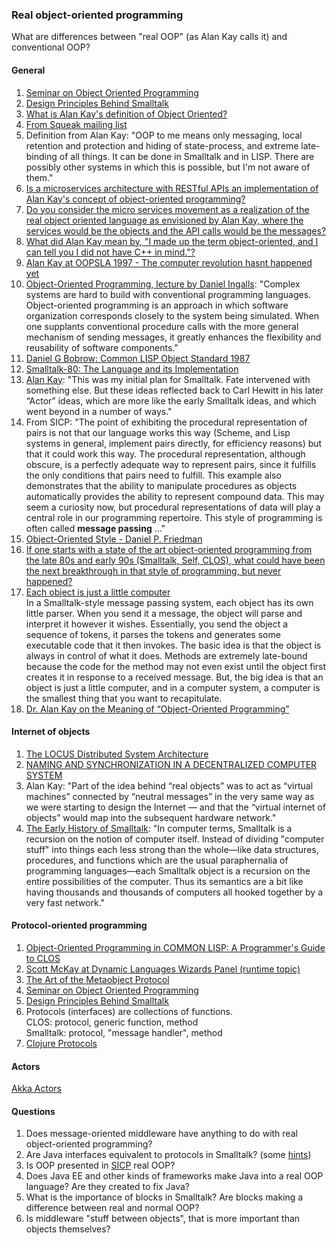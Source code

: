 ### Real object-oriented programming

What are differences between "real OOP" (as Alan Kay calls it) and conventional OOP?

#### General

1. [Seminar on Object Oriented Programming](https://www.youtube.com/watch?v=QjJaFG63Hlo)
2. [Design Principles Behind Smalltalk](https://www.cs.virginia.edu/~evans/cs655/readings/smalltalk.html)
3. [What is Alan Kay's definition of Object Oriented?](https://www.quora.com/What-is-Alan-Kays-definition-of-Object-Oriented)
4. [From Squeak mailing list](http://lists.squeakfoundation.org/pipermail/squeak-dev/1998-October/017019.html)
5. Definition from Alan Kay: "OOP to me means only messaging, local retention and protection and hiding of state-process, and extreme late-binding of all things. It can be done in Smalltalk and in LISP. There are possibly other systems in which this is possible, but I'm not aware of them."
6. [Is a microservices architecture with RESTful APIs an implementation of Alan Kay's concept of object-oriented programming?](https://www.quora.com/Is-a-microservices-architecture-with-RESTful-APIs-an-implementation-of-Alan-Kays-concept-of-object-oriented-programming)
7. [Do you consider the micro services movement as a realization of the real object oriented language as envisioned by Alan Kay, where the services would be the objects and the API calls would be the messages?](https://www.quora.com/Do-you-consider-the-micro-services-movement-as-a-realization-of-the-real-object-oriented-language-as-envisioned-by-Alan-Kay-where-the-services-would-be-the-objects-and-the-API-calls-would-be-the-messages)
8. [What did Alan Kay mean by, "I made up the term object-oriented, and I can tell you I did not have C++ in mind."?](https://www.quora.com/What-did-Alan-Kay-mean-by-I-made-up-the-term-object-oriented-and-I-can-tell-you-I-did-not-have-C++-in-mind)
9. [Alan Kay at OOPSLA 1997 - The computer revolution hasnt happened yet](https://www.youtube.com/watch?v=oKg1hTOQXoY)
10. [Object-Oriented Programming, lecture by Daniel Ingalls](https://www.youtube.com/watch?v=Ao9W93OxQ7U): "Complex systems are hard to build with conventional programming languages. Object-oriented programming is an approach in which software organization corresponds closely to the system being simulated. When one supplants conventional procedure calls with the more general mechanism of sending messages, it greatly enhances the flexibility and reusability of software components."
11. [Daniel G Bobrow: Common LISP Object Standard 1987](https://www.youtube.com/watch?v=1zS46_HWRMo)
12. [Smalltalk-80: The Language and its Implementation](http://stephane.ducasse.free.fr/FreeBooks/BlueBook/Bluebook.pdf)
13. [Alan Kay](https://www.quora.com/What-are-the-main-successes-of-the-AI-group-at-Xerox-PARC-during-the-70s-and-first-half-of-the-80s-How-much-influence-did-it-have-on-other-groups-like-Smalltalk-group-and-vice-versa/answer/Alan-Kay-11): "This was my initial plan for Smalltalk. Fate intervened with something else. But these ideas reflected back to Carl Hewitt in his later “Actor” ideas, which are more like the early Smalltalk ideas, and which went beyond in a number of ways."
14. From SICP: "The point of exhibiting the procedural representation of pairs is not that our language works this way (Scheme, and Lisp systems in general, implement pairs directly, for efficiency reasons) but that it could work this way. The procedural representation, although obscure, is a perfectly adequate way to represent pairs, since it fulfills the only conditions that pairs need to fulfill. This example also demonstrates that the ability to manipulate procedures as objects automatically provides the ability to represent compound data. This may seem a curiosity now, but procedural representations of data will play a central role in our programming repertoire. This style of programming is often called **message passing** ..."  
15. [Object-Oriented Style - Daniel P. Friedman](http://citeseerx.ist.psu.edu/viewdoc/download?doi=10.1.1.69.7199&rep=rep1&type=pdf)
16. [If one starts with a state of the art object-oriented programming from the late 80s and early 90s (Smalltalk, Self, CLOS), what could have been the next breakthrough in that style of programming, but never happened?](https://www.quora.com/If-one-starts-with-a-state-of-the-art-object-oriented-programming-from-the-late-80s-and-early-90s-Smalltalk-Self-CLOS-what-could-have-been-the-next-breakthrough-in-that-style-of-programming-but-never-happened)
17. [Each object is just a little computer](https://news.ycombinator.com/item?id=8677350)  
In a Smalltalk-style message passing system, each object has its own little parser. When you send it a message, the object will parse and interpret it however it wishes. Essentially, you send the object a sequence of tokens, it parses the tokens and generates some executable code that it then invokes. The basic idea is that the object is always in control of what it does. Methods are extremely late-bound because the code for the method may not even exist until the object first creates it in response to a received message. But, the big idea is that an object is just a little computer, and in a computer system, a computer is the smallest thing that you want to recapitulate.
18. [Dr. Alan Kay on the Meaning of “Object-Oriented Programming”](http://userpage.fu-berlin.de/~ram/pub/pub_jf47ht81Ht/doc_kay_oop_en)

#### Internet of objects  

1. [The LOCUS Distributed System Architecture](https://www.amazon.com/Distributed-System-Architecture-Computer-Systems/dp/0262161028/ref=sr_1_4?ie=UTF8&qid=1514807872&sr=8-4&keywords=locus+system)  
2. [NAMING AND SYNCHRONIZATION IN A DECENTRALIZED COMPUTER SYSTEM](http://publications.csail.mit.edu/lcs/specpub.php?id=773)  
3. Alan Kay: "Part of the idea behind “real objects” was to act as “virtual machines” connected by “neutral messages” in the very same way as we were starting to design the Internet — and that the “virtual internet of objects” would map into the subsequent hardware network."  
4. [The Early History of Smalltalk](http://worrydream.com/EarlyHistoryOfSmalltalk/): "In computer terms, Smalltalk is a recursion on the notion of computer itself. Instead of dividing "computer stuff" into things each less strong than the whole—like data structures, procedures, and functions which are the usual paraphernalia of programming languages—each Smalltalk object is a recursion on the entire possibilities of the computer. Thus its semantics are a bit like having thousands and thousands of computers all hooked together by a very fast network."  


#### Protocol-oriented programming

1. [Object-Oriented Programming in COMMON LISP: A Programmer's Guide to CLOS](https://www.amazon.com/Object-Oriented-Programming-COMMON-LISP-Programmers/dp/0201175894)  
2. [Scott McKay at Dynamic Languages Wizards Panel (runtime topic)](https://www.youtube.com/watch?v=SjbtEnfm7_Q)  
3. [The Art of the Metaobject Protocol](https://www.amazon.com/Art-Metaobject-Protocol-Gregor-Kiczales/dp/0262610744/ref=sr_1_1?s=books&ie=UTF8&qid=1511408030&sr=1-1&keywords=metaobject+protocol)
4. [Seminar on Object Oriented Programming](https://www.youtube.com/watch?v=QjJaFG63Hlo)
5. [Design Principles Behind Smalltalk](https://www.cs.virginia.edu/~evans/cs655/readings/smalltalk.html)
6. Protocols (interfaces) are collections of functions.  
CLOS: protocol, generic function, method  
Smalltalk: protocol, "message handler", method  
7. [Clojure Protocols](https://clojure.org/reference/protocols)

#### Actors
[Akka Actors](https://doc.akka.io/docs/akka/current/actors.html)

#### Questions
1. Does message-oriented middleware have anything to do with real object-oriented programming?
2. Are Java interfaces equivalent to protocols in Smalltalk? (some [hints](https://en.wikipedia.org/wiki/Protocol_(object-oriented_programming)))  
3. Is OOP presented in [SICP](https://mitpress.mit.edu/sicp/full-text/book/book-Z-H-19.html#%_chap_3) real OOP?  
4. Does Java EE and other kinds of frameworks make Java into a real OOP language? Are they created to fix Java?
5. What is the importance of blocks in Smalltalk? Are blocks making a difference between real and normal OOP?   
6. Is middleware "stuff between objects", that is more important than objects themselves?
